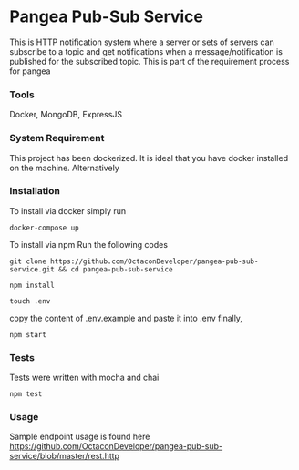 # Pangea Pub-Sub Service

This is HTTP notification system where a server or sets of  servers can subscribe to a topic and get notifications when a message/notification is published for the subscribed topic.
This is part of the requirement process for pangea

### **Tools**
Docker, MongoDB, ExpressJS


### **System Requirement**
This project has been dockerized. It is ideal that you have docker installed on the machine. Alternatively 


### **Installation**
To install via docker simply run 

    docker-compose up

To install via npm
Run the following codes

    git clone https://github.com/OctaconDeveloper/pangea-pub-sub-service.git && cd pangea-pub-sub-service

    npm install

    touch .env

copy the content of .env.example and paste it into .env 
finally,  

    npm start

### **Tests**
Tests were written with mocha and chai

    npm test

### **Usage**
Sample endpoint usage is found here
https://github.com/OctaconDeveloper/pangea-pub-sub-service/blob/master/rest.http
